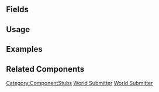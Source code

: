 <languages></languages> <translate>

## Fields

## Usage

## Examples

## Related Components

</translate>

[Category:ComponentStubs](Category:ComponentStubs "wikilink") [World
Submitter](Category:Components{{#translation:}} "wikilink") [World
Submitter](Category:Components:Cloud{{#translation:}} "wikilink")